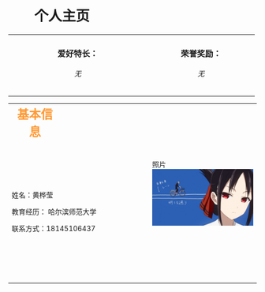 <!--body部分为网页显示内容-->
<body background="image/2.jpg" bgproperties="fixed">
<!--标题-->
<h1><strong>&nbsp;&nbsp;&nbsp;&nbsp;&nbsp;&nbsp;&nbsp; 个人主页</strong></h1>
<table width="89%" border="0" align="center" cellpadding="0" cellspacing="0">
<td width="268" height="50" align="center" ><h3>爱好特长：</h3>
  <h6>无</h6>
     </td>
    <td width="204" height="18" align="center" ><h3>荣誉奖励：</h3>
  <h6>无</h6></td>
</tr>
</table>
<table width="89%" height="418" border="0" align="center">
  <tr>
    <td colspan="2" align="center"><font color="#FF9933" size="+2"><b>基本信息</b></font></td>
<td width="163">&nbsp;</td>
<td width="205" rowspan="3">照片<img src="1.jpg" /></a></td>
  </tr>
  <tr>
    <td height="282" colspan="3"><p class="style3">姓名：黄桦莹</p>
        <p class="style3">教育经历： 哈尔滨师范大学</p>
    <p class="style3">联系方式：18145106437</p></td>
   
  </tr>

</table>
</body>
</html>
